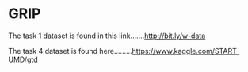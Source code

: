 # GRIP

The task 1 dataset is found in this link.......http://bit.ly/w-data

The task 4 dataset is found here.........https://www.kaggle.com/START-UMD/gtd
